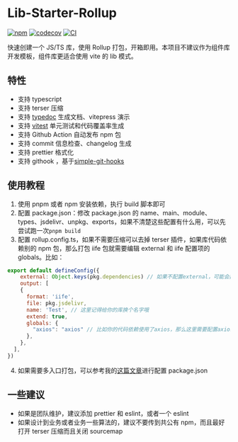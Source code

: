 # Lib-Starter-Rollup

[![npm](https://img.shields.io/npm/v/lib-starter-rollup1/latest)](https://www.npmjs.com/package/lib-starter-rollup1)
[![codecov](https://codecov.io/gh/Wyatex/Lib-Starter-Rollup/branch/master/graph/badge.svg?token=8GQVJ21GMP)](https://codecov.io/gh/Wyatex/Lib-Starter-Rollup)
[![CI](https://github.com/Wyatex/Lib-Starter-Rollup/actions/workflows/main.yml/badge.svg)](https://github.com/Wyatex/Lib-Starter-Rollup/actions/workflows/main.yml)

快速创建一个 JS/TS 库，使用 Rollup 打包，开箱即用。本项目不建议作为组件库开发模板，组件库更适合使用 vite 的 lib 模式。

## 特性

- 支持 typescript
- 支持 terser 压缩
- 支持 [typedoc](https://github.com/TypeStrong/typedoc) 生成文档、vitepress 演示
- 支持 [vitest](https://github.com/vitest-dev/vitest) 单元测试和代码覆盖率生成
- 支持 Github Action 自动发布 npm 包
- 支持 commit 信息检查、changelog 生成
- 支持 prettier 格式化
- 支持 githook ，基于[simple-git-hooks](https://github.com/toplenboren/simple-git-hooks)

## 使用教程

1. 使用 pnpm 或者 npm 安装依赖，执行 build 脚本即可
2. 配置 package.json：修改 package.json 的 name、main、module、types、jsdelivr、unpkg、exports，如果不清楚这些配置有什么用，可以先尝试跑一次`pnpm build`
3. 配置 rollup.config.ts，如果不需要压缩可以去掉 terser 插件，如果库代码依赖别的 npm 包，那么打包 iife 包就需要编辑 external 和 iife 配置项的 globals。比如：

```js
export default defineConfig({
    external: Object.keys(pkg.dependencies) // 如果不配置external，可能会把其他包代码打包进产物
    output: [
    {
      format: 'iife',
      file: pkg.jsdelivr,
      name: 'Test', // 这里记得给你的库换个名字哦
      extend: true,
      globals: {
        "axios": "axios" // 比如你的代码依赖使用了axios，那么这里需要配置axios，而且网页需要先加载axios再加载你的库
      },
    },
  ],
})
```

4. 如果需要多入口打包，可以参考我的[这篇文章](https://wyatex.work/%E5%89%8D%E7%AB%AF/%E5%89%8D%E7%AB%AF%E6%89%93%E5%8C%85%EF%BC%9Atsup/#%E9%85%8D%E7%BD%AE-package-json)进行配置 package.json

## 一些建议

- 如果是团队维护，建议添加 prettier 和 eslint，或者一个 eslint
- 如果设计到业务或者业务一些算法的，建议不要传到共公有 npm，而且最好打开 terser 压缩而且关闭 sourcemap
